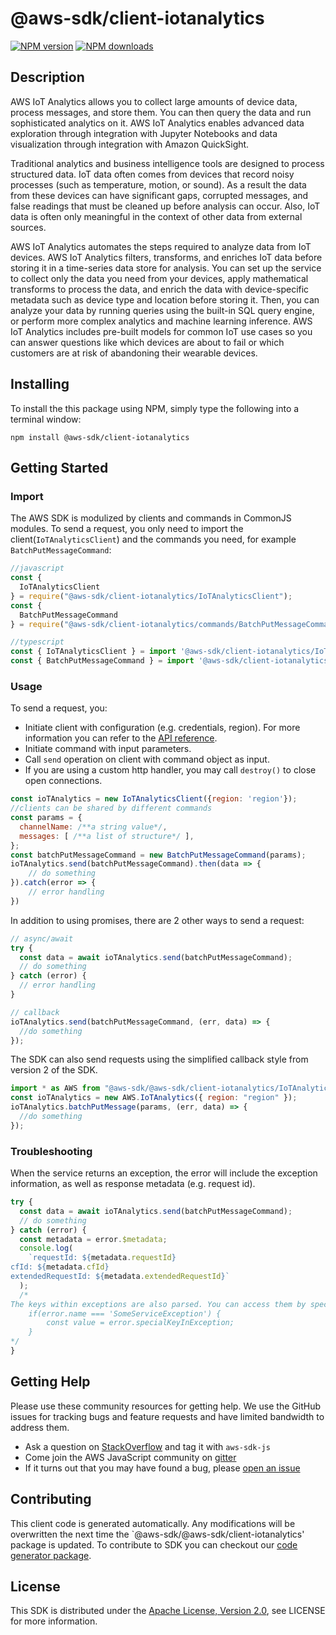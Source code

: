 # @aws-sdk/client-iotanalytics

[![NPM version](https://img.shields.io/npm/v/@aws-sdk/client-iotanalytics/preview.svg)](https://www.npmjs.com/package/@aws-sdk/client-iotanalytics)
[![NPM downloads](https://img.shields.io/npm/dm/@aws-sdk/client-iotanalytics.svg)](https://www.npmjs.com/package/@aws-sdk/client-iotanalytics)

## Description

<p>AWS IoT Analytics allows you to collect large amounts of device data, process messages, and store them. You can then query the data and run sophisticated analytics on it. AWS IoT Analytics enables advanced data exploration through integration with Jupyter Notebooks and data visualization through integration with Amazon QuickSight.</p> <p>Traditional analytics and business intelligence tools are designed to process structured data. IoT data often comes from devices that record noisy processes (such as temperature, motion, or sound). As a result the data from these devices can have significant gaps, corrupted messages, and false readings that must be cleaned up before analysis can occur. Also, IoT data is often only meaningful in the context of other data from external sources. </p> <p>AWS IoT Analytics automates the steps required to analyze data from IoT devices. AWS IoT Analytics filters, transforms, and enriches IoT data before storing it in a time-series data store for analysis. You can set up the service to collect only the data you need from your devices, apply mathematical transforms to process the data, and enrich the data with device-specific metadata such as device type and location before storing it. Then, you can analyze your data by running queries using the built-in SQL query engine, or perform more complex analytics and machine learning inference. AWS IoT Analytics includes pre-built models for common IoT use cases so you can answer questions like which devices are about to fail or which customers are at risk of abandoning their wearable devices.</p>

## Installing

To install the this package using NPM, simply type the following into a terminal window:

```
npm install @aws-sdk/client-iotanalytics
```

## Getting Started

### Import

The AWS SDK is modulized by clients and commands in CommonJS modules. To send a request, you only need to import the client(`IoTAnalyticsClient`) and the commands you need, for example `BatchPutMessageCommand`:

```javascript
//javascript
const {
  IoTAnalyticsClient
} = require("@aws-sdk/client-iotanalytics/IoTAnalyticsClient");
const {
  BatchPutMessageCommand
} = require("@aws-sdk/client-iotanalytics/commands/BatchPutMessageCommand");
```

```javascript
//typescript
const { IoTAnalyticsClient } = import '@aws-sdk/client-iotanalytics/IoTAnalyticsClient';
const { BatchPutMessageCommand } = import '@aws-sdk/client-iotanalytics/commands/BatchPutMessageCommand';
```

### Usage

To send a request, you:

- Initiate client with configuration (e.g. credentials, region). For more information you can refer to the [API reference][].
- Initiate command with input parameters.
- Call `send` operation on client with command object as input.
- If you are using a custom http handler, you may call `destroy()` to close open connections.

```javascript
const ioTAnalytics = new IoTAnalyticsClient({region: 'region'});
//clients can be shared by different commands
const params = {
  channelName: /**a string value*/,
  messages: [ /**a list of structure*/ ],
};
const batchPutMessageCommand = new BatchPutMessageCommand(params);
ioTAnalytics.send(batchPutMessageCommand).then(data => {
    // do something
}).catch(error => {
    // error handling
})
```

In addition to using promises, there are 2 other ways to send a request:

```javascript
// async/await
try {
  const data = await ioTAnalytics.send(batchPutMessageCommand);
  // do something
} catch (error) {
  // error handling
}
```

```javascript
// callback
ioTAnalytics.send(batchPutMessageCommand, (err, data) => {
  //do something
});
```

The SDK can also send requests using the simplified callback style from version 2 of the SDK.

```javascript
import * as AWS from "@aws-sdk/@aws-sdk/client-iotanalytics/IoTAnalytics";
const ioTAnalytics = new AWS.IoTAnalytics({ region: "region" });
ioTAnalytics.batchPutMessage(params, (err, data) => {
  //do something
});
```

### Troubleshooting

When the service returns an exception, the error will include the exception information, as well as response metadata (e.g. request id).

```javascript
try {
  const data = await ioTAnalytics.send(batchPutMessageCommand);
  // do something
} catch (error) {
  const metadata = error.$metadata;
  console.log(
    `requestId: ${metadata.requestId}
cfId: ${metadata.cfId}
extendedRequestId: ${metadata.extendedRequestId}`
  );
  /*
The keys within exceptions are also parsed. You can access them by specifying exception names:
    if(error.name === 'SomeServiceException') {
        const value = error.specialKeyInException;
    }
*/
}
```

## Getting Help

Please use these community resources for getting help. We use the GitHub issues for tracking bugs and feature requests and have limited bandwidth to address them.

- Ask a question on [StackOverflow](https://stackoverflow.com/questions/tagged/aws-sdk-js) and tag it with `aws-sdk-js`
- Come join the AWS JavaScript community on [gitter](https://gitter.im/aws/aws-sdk-js-v3)
- If it turns out that you may have found a bug, please [open an issue](https://github.com/aws/aws-sdk-js-v3/issues)

## Contributing

This client code is generated automatically. Any modifications will be overwritten the next time the `@aws-sdk/@aws-sdk/client-iotanalytics' package is updated. To contribute to SDK you can checkout our [code generator package][].

## License

This SDK is distributed under the
[Apache License, Version 2.0](http://www.apache.org/licenses/LICENSE-2.0),
see LICENSE for more information.

[code generator package]: https://github.com/aws/aws-sdk-js-v3/tree/master/packages/service-types-generator
[api reference]: https://docs.aws.amazon.com/AWSJavaScriptSDK/latest/
